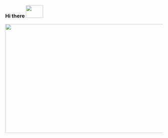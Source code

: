 ### Hi there <img src="https://user-images.githubusercontent.com/21170527/104812815-d4b8d900-583f-11eb-8f87-55ae70f2bba5.gif" width="55" height="40">

<img src="https://user-images.githubusercontent.com/21170527/104829024-8c82d080-58aa-11eb-8d42-8f059dba17f1.gif" width="1200" height="350">


<!--**taqinasirr/taqinasirr** is a ✨ _special_ ✨ repository because its `README.md` (this file) appears on your GitHub profile.

Here are some ideas to get you started: 

- 🔭 I’m currently working on ...
- 🌱 I’m currently learning ...
- 👯 I’m looking to collaborate on ...
- 🤔 I’m looking for help with ...
- 💬 Ask me about ...
- 📫 How to reach me: ...
- 😄 Pronouns: ...
- ⚡ Fun fact: ...

-->

 
